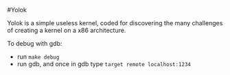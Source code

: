 #Yolok

Yolok is a simple useless kernel, coded for discovering the many challenges of creating a kernel on a x86 architecture.

To debug with gdb:
   - run `make debug`
   - run gdb, and once in gdb type `target remote localhost:1234`

